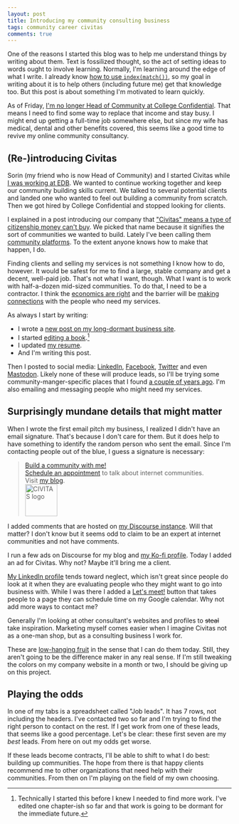 ```yaml
---
layout: post
title: Introducing my community consulting business
tags: community career civitas
comments: true
---
```


One of the reasons I started this blog was to help me understand
things by writing about them. Text is fossilized thought, so the act
of setting ideas to words ought to involve learning. Normally, I'm
learning around the edge of what I write. I already know [how to use
`index(match())`](https://meta.jlericson.com/t/replace-vlookup-with-index-match/227),
so my goal in writing about it is to help others (including future me)
get that knowledge too. But this post is about something I'm motivated
to learn quickly.

As of Friday, [I'm no longer Head of Community at College
Confidential](https://talk.collegeconfidential.com/t/introducing-cc-s-new-head-of-community-cc-sorin/3650152). That
means I need to find some way to replace that income and stay busy. I
might end up getting a full-time job somewhere else, but since my wife
has medical, dental and other benefits covered, this seems like a good
time to revive my online community consultancy.

## (Re-)introducing Civitas

Sorin (my friend who is now Head of Community) and I started Civitas
while [I was working at EDB](/2022/06/13/year_at_edb.html). We wanted
to continue working together and keep our community building skills
current. We talked to several potential clients and landed one who
wanted to feel out building a community from scratch. Then we got
hired by College Confidential and stopped looking for clients. 

I explained in a post introducing our company that ["Civitas" means a
type of citizenship money can't
buy](https://buildcivitas.com/building-civitas/). We picked that name
because it signifies the sort of communities we wanted to
build. Lately I've been calling them [community
platforms](/2023/11/04/platform_building_so.html). To the extent
anyone knows how to make that happen, I do.

Finding clients and selling my services is not something I know how to
do, however. It would be safest for me to find a large, stable company
and get a decent, well-paid job. That's not what I want, though. What
I want is to work with half-a-dozen mid-sized communities. To do that,
I need to be a contractor. I think the [economics are
right](https://buildcivitas.com/why-hire-consultants/) and the barrier
will be [making connections](/2022/05/23/community_product.html) with
the people who need my services.

As always I start by writing:

* I wrote a [new post on my long-dormant business
  site](https://buildcivitas.com/why-hire-consultants/).
* I started [editing a book](https://meta.jlericson.com/t/writing-a-book/225).[^1]
* I updated [my resume](/resume).
* And I'm writing this post.

Then I posted to social media:
[LinkedIn](https://www.linkedin.com/feed/update/urn:li:activity:7129680316419489793/),
[Facebook](https://www.facebook.com/jlericson/posts/pfbid08R71rm3oVnq2Rc3i3s9zKs5qd7TooVhFX12LuJjsarRR8oXrigD91samfzr1KkXrl),
[Twitter](https://twitter.com/jlericson/status/1723915896710897762)
and even
[Mastodon](https://hachyderm.io/@jericson/111401279255445117). Likely
none of these will produce leads, so I'll be trying some
community-manger-specific places that I found [a couple of years
ago](/2021/04/23/job_hunting.html). I'm also emailing and messaging
people who might need my services.

## Surprisingly mundane details that might matter

When I wrote the first email pitch my business, I realized I didn't
have an email signature. That's because I don't care for them. But it
does help to have something to identify the random person who sent the
email. Since I'm contacting people out of the blue, I guess a
signature is necessary:

> [Build a community with me!](https://buildcivitas)  
> [Schedule an appointment](https://calendar.app.google/2fYmo3tSxJvAuRvh9) to talk about internet communities.  
> Visit [my blog](https://jlericson.com/).  
> <img src="https://buildcivitas.com/assets/images/LogoTeal.png" height="72" alt="CIVITAS logo">

I added comments that are hosted on [my Discourse
instance](https://meta.jlericson.com/). Will that matter? I don't know
but it seems odd to claim to be an expert at internet communities and
not have comments.

I run a few ads on Discourse for my blog and [my Ko-fi
profile](https://ko-fi.com/jericson). Today I added an ad for
Civitas. Why not? Maybe it'll bring me a client.

[My LinkedIn profile](https://www.linkedin.com/in/jonericson/) tends
toward neglect, which isn't great since people do look at it when they
are evaluating people who they might want to go into business
with. While I was there I added a [Let's
meet!](https://calendar.app.google/2fYmo3tSxJvAuRvh9) button that
takes people to a page they can schedule time on my Google
calendar. Why not add more ways to contact me?

Generally I'm looking at other consultant's websites and profiles to
<strike>steal</strike> take inspiration. Marketing myself comes easier
when I imagine Civitas not as a one-man shop, but as a consulting
business I work for.

These are [low-hanging fruit](/2023/06/02/easy_answers.html) in the
sense that I can do them today. Still, they aren't going to be the
difference maker in any real sense. If I'm still tweaking the colors
on my company website in a month or two, I should be giving up on this
project.

## Playing the odds

In one of my tabs is a spreadsheet called "Job leads". It has 7 rows,
not including the headers. I've contacted two so far and I'm trying to
find the right person to contact on the rest. If I get work from one
of these leads, that seems like a good percentage. Let's be clear:
these first seven are my _best_ leads. From here on out my odds get
worse.

If these leads become contracts, I'll be able to shift to what I do
best: building up communities. The hope from there is that happy
clients recommend me to other organizations that need help with their
communities. From then on I'm playing on the field of my own choosing.

[^1]: Technically I started this before I knew I needed to find more
    work. I've edited one chapter-ish so far and that work is going to
    be dormant for the immediate future.
